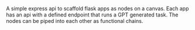 A simple express api to scaffold flask apps as nodes on a canvas. Each app has an api with a defined endpoint that runs a GPT generated task. The nodes can be piped into each other as functional chains. 